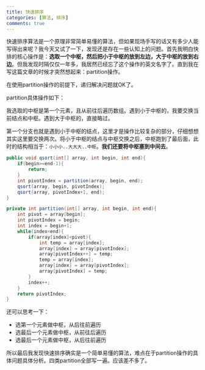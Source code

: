 ```yaml
---
title: 快速排序
categories: [算法, 排序]
comments: true
---
```


快速排序算法是一个原理非常简单易懂的算法，但如果现场手写的话又有多少人能写得出来呢？我今天又试了一下，发现还是存在一些认知上的问题。首先我明白快排的核心操作是：**选取一个中枢，然后把小于中枢的放到左边，大于中枢的放到右边**。但我发现时隔仅仅一年多，我居然已经忘了这个操作的英文名字了。直到我在写这篇文章的时候才突然想起来：partition操作。

在使用partition操作的前提下，递归解决问题就OK了。

partition具体操作如下：

我选取的中枢是第一个元素，且从前往后遍历数组。遇到小于中枢的，我要交换当前结点和中枢。遇到大于中枢的，直接略过。

第一个分支也就是遇到小于中枢的结点，这里才是操作比较复杂的部分，仔细想想其实这里要交换两次。将小于中枢的结点与中枢交换之后，中枢跑到了最后面，此时的结构相当于：`小小小..大大大..中枢`。**我们还要将中枢塞到中间去**。

```java
public void qsort(int[] array, int begin, int end){
    if(begin>=end-1){
        return;
    }
    int pivotIndex = partition(array, begin, end);
    qsort(array, begin, pivotIndex);
    qsort(array, pivotIndex+1, end);
}

private int partition(int[] array, int begin, int end){
    int pivot = array[begin];
    int pivotIndex = begin;
    int index = begin+1;
    while(index<end){
        if(array[index]<pivot){
            int temp = array[index];
            array[index] = array[pivotIndex];
            array[pivotIndex++] = temp;
            temp = array[index];
            array[index] = array[pivotIndex];
            array[pivotIndex] = temp;
        }
        index++;
    }
    return pivotIndex;
}
```

还可以思考一下：

- 选第一个元素做中枢，从后往前遍历
- 选最后一个元素做中枢，从前往后遍历
- 选最后一个元素做中枢，从后往前遍历

所以最后我发现快速排序确实是一个简单易懂的算法，难点在于partition操作的具体问题具体分析。四类partition全部写一遍。应该差不多了。
